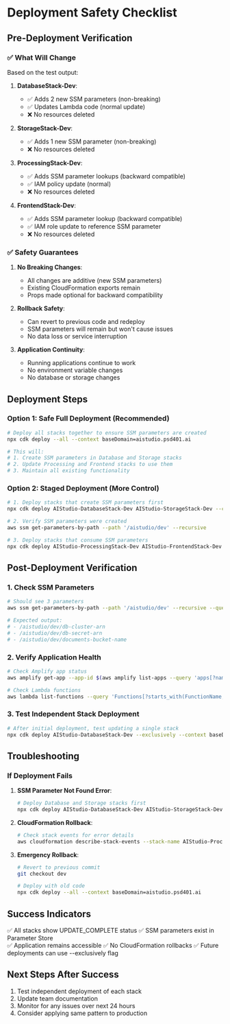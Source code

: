 # Deployment Safety Checklist

## Pre-Deployment Verification

### ✅ What Will Change
Based on the test output:

1. **DatabaseStack-Dev**:
   - ✅ Adds 2 new SSM parameters (non-breaking)
   - ✅ Updates Lambda code (normal update)
   - ❌ No resources deleted

2. **StorageStack-Dev**:
   - ✅ Adds 1 new SSM parameter (non-breaking)
   - ❌ No resources deleted

3. **ProcessingStack-Dev**:
   - ✅ Adds SSM parameter lookups (backward compatible)
   - ✅ IAM policy update (normal)
   - ❌ No resources deleted

4. **FrontendStack-Dev**:
   - ✅ Adds SSM parameter lookup (backward compatible)
   - ✅ IAM role update to reference SSM parameter
   - ❌ No resources deleted

### ✅ Safety Guarantees

1. **No Breaking Changes**:
   - All changes are additive (new SSM parameters)
   - Existing CloudFormation exports remain
   - Props made optional for backward compatibility

2. **Rollback Safety**:
   - Can revert to previous code and redeploy
   - SSM parameters will remain but won't cause issues
   - No data loss or service interruption

3. **Application Continuity**:
   - Running applications continue to work
   - No environment variable changes
   - No database or storage changes

## Deployment Steps

### Option 1: Safe Full Deployment (Recommended)
```bash
# Deploy all stacks together to ensure SSM parameters are created
npx cdk deploy --all --context baseDomain=aistudio.psd401.ai

# This will:
# 1. Create SSM parameters in Database and Storage stacks
# 2. Update Processing and Frontend stacks to use them
# 3. Maintain all existing functionality
```

### Option 2: Staged Deployment (More Control)
```bash
# 1. Deploy stacks that create SSM parameters first
npx cdk deploy AIStudio-DatabaseStack-Dev AIStudio-StorageStack-Dev --context baseDomain=aistudio.psd401.ai

# 2. Verify SSM parameters were created
aws ssm get-parameters-by-path --path '/aistudio/dev' --recursive

# 3. Deploy stacks that consume SSM parameters
npx cdk deploy AIStudio-ProcessingStack-Dev AIStudio-FrontendStack-Dev --context baseDomain=aistudio.psd401.ai
```

## Post-Deployment Verification

### 1. Check SSM Parameters
```bash
# Should see 3 parameters
aws ssm get-parameters-by-path --path '/aistudio/dev' --recursive --query 'Parameters[*].Name'

# Expected output:
# - /aistudio/dev/db-cluster-arn
# - /aistudio/dev/db-secret-arn  
# - /aistudio/dev/documents-bucket-name
```

### 2. Verify Application Health
```bash
# Check Amplify app status
aws amplify get-app --app-id $(aws amplify list-apps --query 'apps[?name==`aistudio-dev`].appId' --output text)

# Check Lambda functions
aws lambda list-functions --query 'Functions[?starts_with(FunctionName, `AIStudio-ProcessingStack-Dev`)].FunctionName'
```

### 3. Test Independent Stack Deployment
```bash
# After initial deployment, test updating a single stack
npx cdk deploy AIStudio-DatabaseStack-Dev --exclusively --context baseDomain=aistudio.psd401.ai
```

## Troubleshooting

### If Deployment Fails

1. **SSM Parameter Not Found Error**:
   ```bash
   # Deploy Database and Storage stacks first
   npx cdk deploy AIStudio-DatabaseStack-Dev AIStudio-StorageStack-Dev
   ```

2. **CloudFormation Rollback**:
   ```bash
   # Check stack events for error details
   aws cloudformation describe-stack-events --stack-name AIStudio-ProcessingStack-Dev --query 'StackEvents[?ResourceStatus==`CREATE_FAILED`]'
   ```

3. **Emergency Rollback**:
   ```bash
   # Revert to previous commit
   git checkout dev
   
   # Deploy with old code
   npx cdk deploy --all --context baseDomain=aistudio.psd401.ai
   ```

## Success Indicators

✅ All stacks show UPDATE_COMPLETE status
✅ SSM parameters exist in Parameter Store  
✅ Application remains accessible
✅ No CloudFormation rollbacks
✅ Future deployments can use --exclusively flag

## Next Steps After Success

1. Test independent deployment of each stack
2. Update team documentation
3. Monitor for any issues over next 24 hours
4. Consider applying same pattern to production